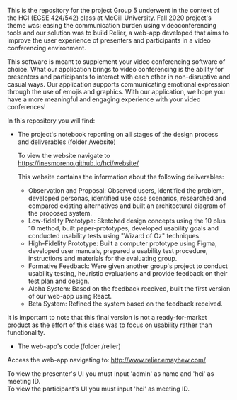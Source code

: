 This is the repository for the project Group 5 underwent in the context of the HCI (ECSE 424/542) class at McGill University.
Fall 2020 project's theme was: easing the communication burden using videoconferencing tools and our solution was to build Relier, a 
web-app developed that aims to improve the user experience of presenters and participants in a video conferencing environment. 

This software is meant to supplement your video conferencing software of choice. What our application brings to video conferencing 
is the ability for presenters and participants to interact with each other in non-disruptive and casual ways. Our application supports 
communicating emotional expression through the use of emojis and graphics. With our application, we hope you have a more meaningful and 
engaging experience with your video conferences! 

In this repository you will find: 
- The project's notebook reporting on all stages of the design process and deliverables (folder /website)

  To view the website navigate to https://inesmoreno.github.io/hci/website/ 
  
  This website contains the information about the following deliverables: 
   - Observation and Proposal: Observed users, identified the problem, developed personas, identified use case scenarios, researched and compared existing alternatives and built an architectural diagram of the proposed system. 
   - Low-fidelity Prototype: Sketched design concepts using the 10 plus 10 method, built paper-prototypes, developed usability goals and conducted usability tests using "Wizard of Oz" techniques.
   - High-Fidelity Prototype: Built a computer prototype using Figma, developed user manuals, prepared a usability test procedure, instructions and materials for the evaluating group.
   - Formative Feedback: Were given another group's project to conduct usability testing, heuristic evaluations and provide feedback on their test plan and design. 
   - Alpha System: Based on the feedback received, built the first version of our web-app using React.
   - Beta System: Refined the system based on the feedback received.

It is important to note that this final version is not a ready-for-market product as the effort of this class was to focus on usability rather than functionality. 
 

 - The web-app's code (folder /relier)
 
 Access the web-app navigating to: http://www.relier.emayhew.com/
 
   To view the presenter's UI you must input 'admin' as name and 'hci' as meeting ID.</br>
   To view the participant's UI you must input 'hci' as meeting ID.
  

